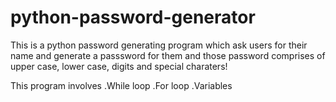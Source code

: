 # python-password-generator
This is a python password generating program which ask users for their name and generate a passsword for them and those password comprises of upper case, lower case, digits and special charaters!

This program involves 
.While loop
.For loop
.Variables
